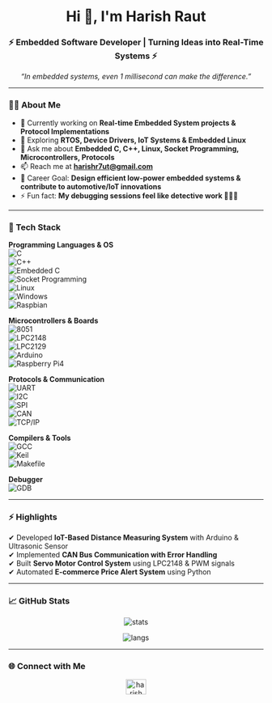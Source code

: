 <h1 align="center">Hi 👋, I'm Harish Raut</h1>
<h3 align="center">⚡ Embedded Software Developer | Turning Ideas into Real-Time Systems ⚡</h3>

<p align="center">
  <em>“In embedded systems, even 1 millisecond can make the difference.”</em>
</p>

---

### 👨‍💻 About Me  
- 🔭 Currently working on **Real-time Embedded System projects & Protocol Implementations**  
- 🌱 Exploring **RTOS, Device Drivers, IoT Systems & Embedded Linux**  
- 💬 Ask me about **Embedded C, C++, Linux, Socket Programming, Microcontrollers, Protocols**  
- 📫 Reach me at **harishr7ut@gmail.com**  
- 🎯 Career Goal: **Design efficient low-power embedded systems & contribute to automotive/IoT innovations**  
- ⚡ Fun fact: **My debugging sessions feel like detective work 🕵️‍♂️🔧**  

---

### 🚀 Tech Stack  

**Programming Languages & OS**  
![C](https://img.shields.io/badge/-C-00599C?style=for-the-badge&logo=c&logoColor=white)  
![C++](https://img.shields.io/badge/-C++-00599C?style=for-the-badge&logo=cplusplus&logoColor=white)  
![Embedded C](https://img.shields.io/badge/-Embedded%20C-orange?style=for-the-badge)  
![Socket Programming](https://img.shields.io/badge/Socket%20Programming-000000?style=for-the-badge)  
![Linux](https://img.shields.io/badge/-Linux-black?style=for-the-badge&logo=linux)  
![Windows](https://img.shields.io/badge/-Windows-blue?style=for-the-badge&logo=windows)  
![Raspbian](https://img.shields.io/badge/-Raspbian-BC1142?style=for-the-badge&logo=raspberrypi&logoColor=white)  

**Microcontrollers & Boards**  
![8051](https://img.shields.io/badge/-8051-lightgrey?style=for-the-badge)  
![LPC2148](https://img.shields.io/badge/-LPC2148-blue?style=for-the-badge)  
![LPC2129](https://img.shields.io/badge/-LPC2129-darkblue?style=for-the-badge)  
![Arduino](https://img.shields.io/badge/-Arduino-00979D?style=for-the-badge&logo=arduino&logoColor=white)  
![Raspberry Pi4](https://img.shields.io/badge/-Raspberry%20Pi-C51A4A?style=for-the-badge&logo=raspberrypi&logoColor=white)  

**Protocols & Communication**  
![UART](https://img.shields.io/badge/-UART-yellow?style=for-the-badge)  
![I2C](https://img.shields.io/badge/-I2C-blue?style=for-the-badge)  
![SPI](https://img.shields.io/badge/-SPI-green?style=for-the-badge)  
![CAN](https://img.shields.io/badge/-CAN-orange?style=for-the-badge)  
![TCP/IP](https://img.shields.io/badge/-TCP%2FIP-red?style=for-the-badge)  

**Compilers & Tools**  
![GCC](https://img.shields.io/badge/-GCC-darkgreen?style=for-the-badge&logo=gnu&logoColor=white)  
![Keil](https://img.shields.io/badge/-Keil-blue?style=for-the-badge)  
![Makefile](https://img.shields.io/badge/-Makefile-lightgrey?style=for-the-badge)  

**Debugger**  
![GDB](https://img.shields.io/badge/GDB-6E4C13?style=for-the-badge)  

---

### ⚡ Highlights  
✔ Developed **IoT-Based Distance Measuring System** with Arduino & Ultrasonic Sensor  
✔ Implemented **CAN Bus Communication with Error Handling**  
✔ Built **Servo Motor Control System** using LPC2148 & PWM signals  
✔ Automated **E-commerce Price Alert System** using Python  

---

### 📈 GitHub Stats  
<p align="center">
  <img src="https://github-readme-stats.vercel.app/api?username=harishrautcodz&show_icons=true&theme=tokyonight" alt="stats" />
</p>
<p align="center">
  <img src="https://github-readme-stats.vercel.app/api/top-langs/?username=harishrautcodz&layout=compact&theme=tokyonight" alt="langs" />
</p>


---

### 🌐 Connect with Me  
<p align="center">
  <a href="https://linkedin.com/in/harishraut" target="blank">
    <img src="https://raw.githubusercontent.com/rahuldkjain/github-profile-readme-generator/master/src/images/icons/Social/linked-in-alt.svg" alt="harish raut" height="30" width="40" />
  </a>
</p>
